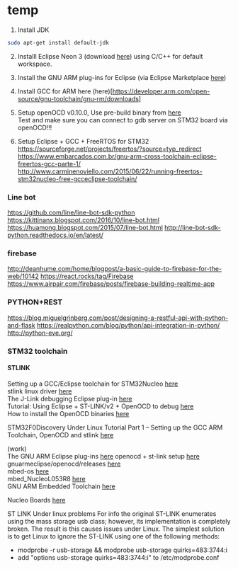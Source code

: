 # temp

1. Install JDK
```sh
sudo apt-get install default-jdk
```

2. Installl Eclipse Neon 3 (download [here](https://developer.arm.com/open-source/gnu-toolchain/gnu-rm/downloads)) using C/C++ for default workspace.   
   
3. Install the GNU ARM plug-ins for Eclipse (via Eclipse Marketplace [here](https://marketplace.eclipse.org/content/gnu-arm-eclipse))   

4. Install GCC for ARM here (here)[https://developer.arm.com/open-source/gnu-toolchain/gnu-rm/downloads]   

5. Setup openOCD v0.10.0, Use pre-build binary from [here](https://github.com/gnuarmeclipse/openocd/releases)   
Test and make sure you can connect to gdb server on STM32 board via openOCD!!!   

6. Setup Eclipse + GCC + FreeRTOS for STM32
https://sourceforge.net/projects/freertos/?source=typ_redirect   
https://www.embarcados.com.br/gnu-arm-cross-toolchain-eclipse-freertos-gcc-parte-1/   
http://www.carminenoviello.com/2015/06/22/running-freertos-stm32nucleo-free-gcceclipse-toolchain/   



### Line bot
https://github.com/line/line-bot-sdk-python
https://kittinanx.blogspot.com/2016/10/line-bot.html
https://huamong.blogspot.com/2015/07/line-bot.html
http://line-bot-sdk-python.readthedocs.io/en/latest/

### firebase
http://deanhume.com/home/blogpost/a-basic-guide-to-firebase-for-the-web/10142
https://react.rocks/tag/Firebase
https://www.airpair.com/firebase/posts/firebase-building-realtime-app

### PYTHON+REST
https://blog.miguelgrinberg.com/post/designing-a-restful-api-with-python-and-flask
https://realpython.com/blog/python/api-integration-in-python/
http://python-eve.org/

### STM32 toolchain

#### STLINK

Setting up a GCC/Eclipse toolchain for STM32Nucleo [here](http://www.carminenoviello.com/2014/12/28/setting-gcceclipse-toolchain-stm32nucleo-part-1/)     
stlink linux driver [here](https://github.com/texane/stlink)   
The J-Link debugging Eclipse plug-in [here](http://gnuarmeclipse.github.io/debug/jlink/)   
Tutorial: Using Eclipse + ST-LINK/v2 + OpenOCD to debug [here](https://community.particle.io/t/tutorial-using-eclipse-st-link-v2-openocd-to-debug/10042)   
How to install the OpenOCD binaries [here](http://gnuarmeclipse.github.io/openocd/install/)   

STM32F0Discovery Under Linux Tutorial Part 1 – Setting up the GCC ARM Toolchain, OpenOCD and stlink [here](http://www.hertaville.com/stm32f0discovery-part-1-linux.html)   
   
(work)   
The GNU ARM Eclipse plug-ins [here](https://github.com/gnuarmeclipse/plug-ins)
openocd + st-link setup [here](https://github.com/LieBtrau/Aiakos/wiki/STM32L053-Nucleo-toolchain-setup)   
gnuarmeclipse/openocd/releases [here](https://github.com/gnuarmeclipse/openocd/releases)   
mbed-os [here](https://github.com/ARMmbed/mbed-os)   
mbed_NucleoL053R8 [here](https://github.com/Hotboards/mbed_NucleoL053R8)   
GNU ARM Embedded Toolchain [here](https://developer.arm.com/open-source/gnu-toolchain/gnu-rm/downloads)   


Nucleo Boards [here](http://wiki.robolabo.etsit.upm.es/index.php/Nucleo_Boards)   



ST LINK Under linux problems
For info the original ST-LINK enumerates using the mass storage usb class; however, its
implementation is completely broken. The result is this causes issues under Linux. The
simplest solution is to get Linux to ignore the ST-LINK using one of the following methods:
- modprobe -r usb-storage && modprobe usb-storage quirks=483:3744:i
- add "options usb-storage quirks=483:3744:i" to /etc/modprobe.conf  



 

